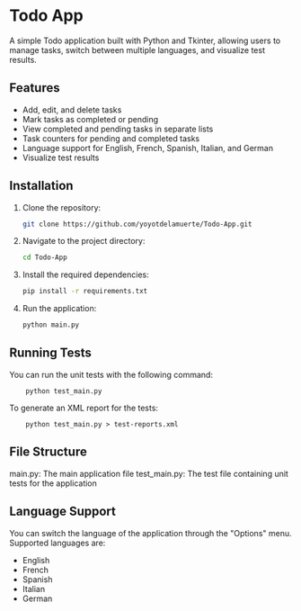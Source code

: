 # Todo App

A simple Todo application built with Python and Tkinter, allowing users to manage tasks, switch between multiple languages, and visualize test results.

## Features

- Add, edit, and delete tasks
- Mark tasks as completed or pending
- View completed and pending tasks in separate lists
- Task counters for pending and completed tasks
- Language support for English, French, Spanish, Italian, and German
- Visualize test results

## Installation

1. Clone the repository:

    ```bash
    git clone https://github.com/yoyotdelamuerte/Todo-App.git

2. Navigate to the project directory:
   
    ```bash
    cd Todo-App

3. Install the required dependencies:
   
     ```bash
     pip install -r requirements.txt

4. Run the application:
   
     ```bash
     python main.py

## Running Tests
You can run the unit tests with the following command:

        python test_main.py
        
To generate an XML report for the tests:

        python test_main.py > test-reports.xml
        
## File Structure

main.py: The main application file
test_main.py: The test file containing unit tests for the application

## Language Support
You can switch the language of the application through the "Options" menu. Supported languages are:

- English
- French
- Spanish
- Italian
- German


